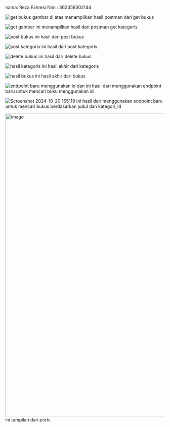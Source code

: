 nama: Reza Fahresi
Nim : 362358302144

![get bukus](https://github.com/user-attachments/assets/38c89d2d-b26d-4d47-af36-ac2daede7915)
gambar di atas menampilkan hasil postman dari get bukus

![get](https://github.com/user-attachments/assets/089e3252-0e21-4df7-ab2b-ee001bb34cc9)
gambar ini menampilkan hasil dari postman get kategoris

![post bukus](https://github.com/user-attachments/assets/0409608b-2dcc-4081-92ec-588ed00bd595)
ini hasil dari post bukus

![post kategoris](https://github.com/user-attachments/assets/b13ccda5-c119-460a-9193-e5ba955a5502)
ini hasil dari post kategoris

![delete bukus](https://github.com/user-attachments/assets/854a6e32-08fb-4af9-bcf5-70ad7db27d83)
ini hasil dari delete bukus

![hasil kategoris](https://github.com/user-attachments/assets/7cf65f2f-7559-4055-b4f4-d8592b30f241)
ini hasil akhir dari kategoris

![hasil bukus](https://github.com/user-attachments/assets/b37c3624-b9da-4a82-903a-a6e00a1fe973)
ini hasil akhir dari bukus

![endpoint baru menggunakan id](https://github.com/user-attachments/assets/517b90b8-6a14-48d6-b380-ecfc7dcf9025)
dan ini hasil dari menggunakan endpoint baru untuk mencari buku menggunakan id 

![Screenshot 2024-10-20 165119](https://github.com/user-attachments/assets/3f872926-11d6-4fda-a833-a356f4acc5af)
ini hasil dari menggunakan endpoint baru untuk mencari bukus berdasarkan judul dan kategori_id

<img width="959" alt="image" src="https://github.com/user-attachments/assets/f4c23bb5-22d4-4e30-ba74-f3477de435cb">
ini tampilan dari ports
